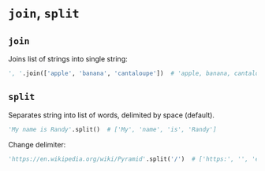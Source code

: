 # `join`, `split`

## `join`

Joins list of strings into single string:

```python
', '.join(['apple', 'banana', 'cantaloupe'])  # 'apple, banana, cantaloupe'
```

## `split`

Separates string into list of words, delimited by space (default).

```python
'My name is Randy'.split()  # ['My', 'name', 'is', 'Randy']
```

Change delimiter:

```python
'https://en.wikipedia.org/wiki/Pyramid'.split('/')  # ['https:', '', 'en.wikipedia.org', 'wiki', 'Pyramid']
```
